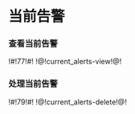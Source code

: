 # 当前告警

### 查看当前告警

!#!77!#!
!@!current_alerts-view!@!



### 处理当前告警

!#!79!#!
!@!current_alerts-delete!@!



